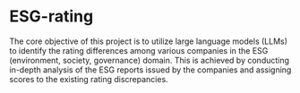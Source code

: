 # ESG-rating
The core objective of this project is to utilize large language models (LLMs) to identify the rating differences among various companies in the ESG (environment, society, governance) domain. This is achieved by conducting in-depth analysis of the ESG reports issued by the companies and assigning scores to the existing rating discrepancies.
